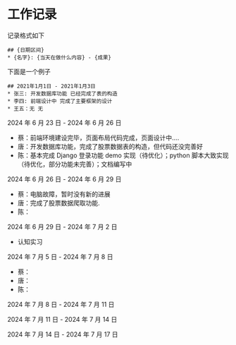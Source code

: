 # 工作记录

记录格式如下

```
## {日期区间}
* {名字}: {当天在做什么内容} - {成果}
```

下面是一个例子

```
## 2021年1月1日 - 2021年1月3日
* 张三: 开发数据库功能 已经完成了表的构造
* 李四: 前端设计中 完成了主要框架的设计
* 王五：无 无
```

2024 年 6 月 23 日 - 2024 年 6 月 26 日
- 蔡：前端环境建设完毕，页面布局代码完成，页面设计中....
- 唐：开发数据库功能，完成了股票数据表的构造，但代码还没完善好
- 陈：基本完成 Django 登录功能 demo 实现（待优化）；python 脚本大致实现（待优化，部分功能未完善）；文档编写中

2024 年 6 月 26 日 - 2024 年 6 月 29 日
- 蔡：电脑故障，暂时没有新的进展
- 唐：完成了股票数据爬取功能.
- 陈：

2024 年 6 月 29 日 - 2024 年 7 月 2 日
- 认知实习

2024 年 7 月 5 日 - 2024 年 7 月 8 日
- 蔡：
- 唐：
- 陈：

2024 年 7 月 8 日 - 2024 年 7 月 11 日

2024 年 7 月 11 日 - 2024 年 7 月 14 日

2024 年 7 月 14 日 - 2024 年 7 月 17 日
